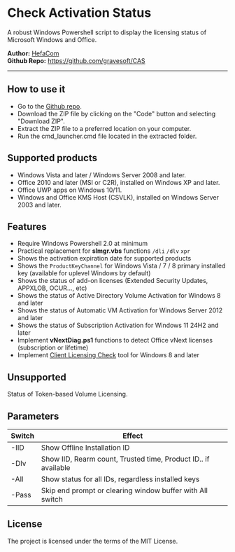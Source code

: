# Check Activation Status

A robust Windows Powershell script to display the licensing status of Microsoft Windows and Office.

**Author:** [HefaCom](https://github.com/HefaCom)  
**Github Repo:** https://github.com/gravesoft/CAS  

---

How to use it
-------------

- Go to the [Github repo](https://github.com/gravesoft/CAS).
- Download the ZIP file by clicking on the "Code" button and selecting "Download ZIP".
- Extract the ZIP file to a preferred location on your computer.
- Run the cmd_launcher.cmd file located in the extracted folder.

Supported products
------------------

- Windows Vista and later / Windows Server 2008 and later.
- Office 2010 and later (MSI or C2R), installed on Windows XP and later.
- Office UWP apps on Windows 10/11.
- Windows and Office KMS Host (CSVLK), installed on Windows Server 2003 and later.

Features
--------

- Require Windows Powershell 2.0 at minimum
- Practical replacement for **slmgr.vbs** functions `/dli` `/dlv` `xpr`
- Shows the activation expiration date for supported products
- Shows the `ProductKeyChannel` for Windows Vista / 7 / 8 primary installed key (available for uplevel Windows by default)
- Shows the status of add-on licenses (Extended Security Updates, APPXLOB, OCUR..., etc)
- Shows the status of Active Directory Volume Activation for Windows 8 and later
- Shows the status of Automatic VM Activation for Windows Server 2012 and later
- Shows the status of Subscription Activation for Windows 11 24H2 and later
- Implement **vNextDiag.ps1** functions to detect Office vNext licenses (subscription or lifetime)
- Implement <a href="https://github.com/asdcorp/clic" target="_blank">Client Licensing Check</a> tool for Windows 8 and later

Unsupported
-----------

Status of Token-based Volume Licensing.

Parameters
----------

|Switch |Effect|
|-------|------|
| -IID  | Show Offline Installation ID |
| -Dlv  | Show IID, Rearm count, Trusted time, Product ID.. if available |
| -All  | Show status for all IDs, regardless installed keys |
| -Pass | Skip end prompt or clearing window buffer with All switch |

License
-------
The project is licensed under the terms of the MIT License.
